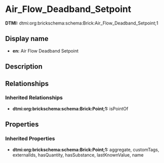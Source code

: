 # Air_Flow_Deadband_Setpoint
**DTMI:** dtmi:org:brickschema:schema:Brick:Air_Flow_Deadband_Setpoint;1
## Display name
- **en:** Air Flow Deadband Setpoint
## Description
## Relationships
### Inherited Relationships
* **dtmi:org:brickschema:schema:Brick:Point;1:** isPointOf
## Properties
### Inherited Properties
* **dtmi:org:brickschema:schema:Brick:Point;1:** aggregate, customTags, externalIds, hasQuantity, hasSubstance, lastKnownValue, name

